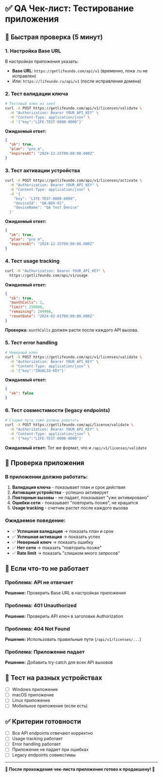 # ✅ QA Чек-лист: Тестирование приложения

## 🚀 **Быстрая проверка (5 минут)**

### **1. Настройка Base URL**

В настройках приложения указать:
- **Base URL**: `https://getlifeundo.com/api/v1` (временно, пока .ru не исправлен)
- Или: `https://lifeundo.ru/api/v1` (после исправления домена)

### **2. Тест валидации ключа**

```bash
# Тестовый ключ из seed
curl -X POST https://getlifeundo.com/api/v1/licenses/validate \
  -H "Authorization: Bearer YOUR_API_KEY" \
  -H "Content-Type: application/json" \
  -d '{"key":"LIFE-TEST-0000-0000"}'
```

**Ожидаемый ответ:**
```json
{
  "ok": true,
  "plan": "pro_m",
  "expiresAt": "2024-12-25T00:00:00.000Z"
}
```

### **3. Тест активации устройства**

```bash
curl -X POST https://getlifeundo.com/api/v1/licenses/activate \
  -H "Authorization: Bearer YOUR_API_KEY" \
  -H "Content-Type: application/json" \
  -d '{
    "key": "LIFE-TEST-0000-0000",
    "deviceId": "QA-BOX-01",
    "deviceName": "QA Test Device"
  }'
```

**Ожидаемый ответ:**
```json
{
  "ok": true,
  "plan": "pro_m",
  "expiresAt": "2024-12-25T00:00:00.000Z"
}
```

### **4. Тест usage tracking**

```bash
curl -H "Authorization: Bearer YOUR_API_KEY" \
  https://getlifeundo.com/api/v1/usage
```

**Ожидаемый ответ:**
```json
{
  "ok": true,
  "monthCalls": 2,
  "limit": 250000,
  "remaining": 249998,
  "resetDate": "2024-02-01T00:00:00.000Z"
}
```

**Проверка:** `monthCalls` должен расти после каждого API вызова.

### **5. Тест error handling**

```bash
# Неверный ключ
curl -X POST https://getlifeundo.com/api/v1/licenses/validate \
  -H "Authorization: Bearer YOUR_API_KEY" \
  -H "Content-Type: application/json" \
  -d '{"key":"INVALID-KEY"}'
```

**Ожидаемый ответ:**
```json
{
  "ok": false
}
```

### **6. Тест совместимости (legacy endpoints)**

```bash
# Старые пути тоже должны работать
curl -X POST https://getlifeundo.com/api/license/validate \
  -H "Authorization: Bearer YOUR_API_KEY" \
  -H "Content-Type: application/json" \
  -d '{"key":"LIFE-TEST-0000-0000"}'
```

**Ожидаемый ответ:** Тот же формат, что и `/api/v1/licenses/validate`

## 🔧 **Проверка приложения**

### **В приложении должно работать:**

1. **Валидация ключа** - показывает план и срок действия
2. **Активация устройства** - успешно активирует
3. **Повторные вызовы** - не падает, показывает "уже активировано"
4. **Ошибки сети** - показывает "повторить позже", не крашится
5. **Usage tracking** - счетчик растет после каждого вызова

### **Ожидаемое поведение:**

- ✅ **Успешная валидация** → показать план и срок
- ✅ **Успешная активация** → показать успех
- ✅ **Неверный ключ** → показать ошибку
- ✅ **Нет сети** → показать "повторить позже"
- ✅ **Rate limit** → показать "слишком много запросов"

## 🚨 **Если что-то не работает**

### **Проблема: API не отвечает**
**Решение:** Проверить Base URL в настройках приложения

### **Проблема: 401 Unauthorized**
**Решение:** Проверить API ключ в заголовке Authorization

### **Проблема: 404 Not Found**
**Решение:** Использовать правильные пути (`/api/v1/licenses/...`)

### **Проблема: Приложение падает**
**Решение:** Добавить try-catch для всех API вызовов

## 📱 **Тест на разных устройствах**

- [ ] Windows приложение
- [ ] macOS приложение  
- [ ] Linux приложение
- [ ] Мобильное приложение (если есть)

## ✅ **Критерии готовности**

- [ ] Все API endpoints отвечают корректно
- [ ] Usage tracking работает
- [ ] Error handling работает
- [ ] Приложение не падает при ошибках
- [ ] Legacy endpoints совместимы

---

**🎯 После прохождения чек-листа приложение готово к продакшену! 🚀**


